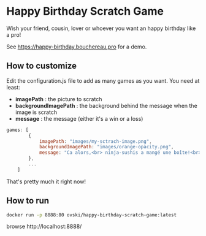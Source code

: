 Happy Birthday Scratch Game
============================

Wish your friend, cousin, lover or whoever you want an happy birthday like a pro!

See https://happy-birthday.bouchereau.pro for a demo.

How to customize
----------------

Edit the configuration.js file to add as many games as you want. You need at least:
 * **imagePath** : the picture to scratch
 * **backgroundImagePath** : the background behind the message when the image is scratch
 * **message** : the message (either it's a win or a loss)

```javascript
games: [
        {
            imagePath: "images/my-sctrach-image.png",
            backgroundImagePath: "images/orange-opacity.png",
            message: "Ca alors,<br> ninja-sushis a mangé une boîte!<br>Il n'en manquait pourtant <br>qu'une seule pour gagner..."
        },
        ...
    ]
```

That's pretty much it right now!

How to run
----------

```bash
docker run -p 8888:80 ovski/happy-birthday-scratch-game:latest
```

browse http://localhost:8888/

